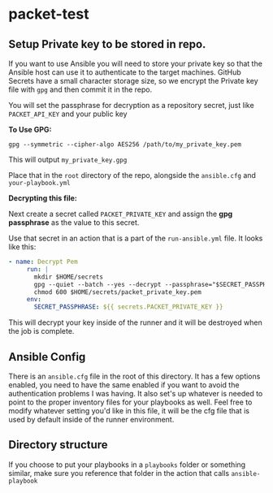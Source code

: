 # packet-test

## Setup Private key to be stored in repo.

If you want to use Ansible you will need to store your private key so that the Ansible host can use it to authenticate to the target machines. GitHub Secrets have a small character storage size, so we encrypt the Private key file with `gpg` and then commit it in the repo.

You will set the passphrase for decryption as a repository secret, just like `PACKET_API_KEY` and your public key

**To Use GPG:**

`gpg --symmetric --cipher-algo AES256 /path/to/my_private_key.pem`

This will output `my_private_key.gpg`

Place that in the `root` directory of the repo, alongside the `ansible.cfg` and `your-playbook.yml`

**Decrypting this file:**

Next create a secret called `PACKET_PRIVATE_KEY` and assign the **gpg passphrase** as the value to this secret.

Use that secret in an action that is a part of the `run-ansible.yml` file. It looks like this:

```yaml
- name: Decrypt Pem
     run: |
       mkdir $HOME/secrets
       gpg --quiet --batch --yes --decrypt --passphrase="$SECRET_PASSPHRASE" --output $HOME/secrets/my_private_key.pem my_private_key.gpg
       chmod 600 $HOME/secrets/packet_private_key.pem
     env:
       SECRET_PASSPHRASE: ${{ secrets.PACKET_PRIVATE_KEY }}
```

This will decrypt your key inside of the runner and it will be destroyed when the job is complete.

## Ansible Config

There is an `ansible.cfg` file in the root of this directory. It has a few options enabled, you need to have the same enabled if you want to avoid the authentication problems I was having. It also set's up whatever is needed to point to the proper inventory files for your playbooks as well. Feel free to modify whatever setting you'd like in this file, it will be the cfg file that is used by default inside of the runner environment.

## Directory structure

If you choose to put your playbooks in a `playbooks` folder or something similar, make sure you reference that folder in the action that calls `ansible-playbook`
